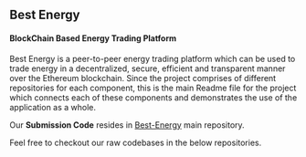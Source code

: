 ## Best Energy
#### BlockChain Based Energy Trading Platform
Best Energy is a peer-to-peer energy trading platform which can be used to trade energy in a decentralized, secure, efficient and transparent manner over the Ethereum blockchain.
Since the project comprises of different repositories for each component, this is the main Readme file for the project which connects each of these components and demonstrates the use of the application as a whole. 

Our **Submission Code** resides in [Best-Energy](https://github.com/Best-Energy/best-energy) main repository.

Feel free to checkout our raw codebases in the below repositories.
